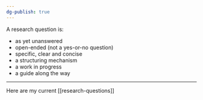```yaml
---
dg-publish: true
---
```

A research question is:
- as yet unanswered
- open-ended (not a yes-or-no question)
- specific, clear and concise 
- a structuring mechanism
- a work in progress 
- a guide along the way 

---

Here are my current [[research-questions]]
